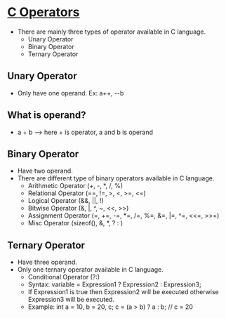 # [C Operators](https://youtu.be/orhuwwJryEU)

- There are mainly three types of operator available in C language.
  - Unary Operator
  - Binary Operator
  - Ternary Operator

## Unary Operator

- Only have one operand. Ex: a++, --b

## What is operand?

- a + b --> here + is operator, a and b is operand

## Binary Operator

- Have two operand.
- There are different type of binary operators available in C language.
  - Arithmetic Operator (+, -, *, /, %)
  - Relational Operator (==, !=, >, <, >=, <=)
  - Logical Operator (&&, ||, !)
  - Bitwise Operator (&, |, ^, ~, <<, >>)
  - Assignment Operator (=, +=, -=, *=, /=, %=, &=, |=, ^=, <<=, >>=)
  - Misc Operator (sizeof(), &, *, ? : )

## Ternary Operator

- Have three operand.
- Only one ternary operator available in C language.
  - Conditional Operator (?:)
  - Syntax: variable = Expression1 ? Expression2 : Expression3;
  - If Expression1 is true then Expression2 will be executed otherwise Expression3 will be executed.
  - Example: int a = 10, b = 20, c; c = (a > b) ? a : b; // c = 20
